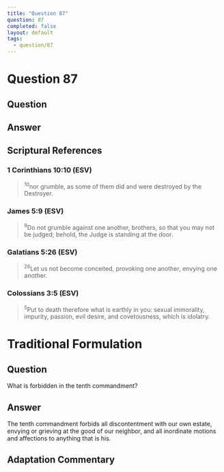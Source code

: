 ```yaml
---
title: "Question 87"
question: 87
completed: false
layout: default
tags:
  - question/87
---
```

# Question 87

## Question


## Answer


## Scriptural References
### 1 Corinthians 10:10 (ESV)
> <sup>10</sup>nor grumble, as some of them did and were destroyed by the Destroyer.

### James 5:9 (ESV)
> <sup>9</sup>Do not grumble against one another, brothers, so that you may not be judged; behold, the Judge is standing at the door.

### Galatians 5:26 (ESV)
> <sup>26</sup>Let us not become conceited, provoking one another, envying one another.

### Colossians 3:5 (ESV)
> <sup>5</sup>Put to death therefore what is earthly in you: sexual immorality, impurity, passion, evil desire, and covetousness, which is idolatry.

# Traditional Formulation
## Question
What is forbidden in the tenth commandment?

## Answer
The tenth commandment forbids all discontentment with our own estate, envying or grieving at the good of our neighbor, and all inordinate motions and affections to anything that is his.

## Adaptation Commentary

